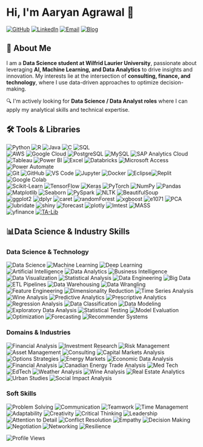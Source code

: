 # Hi, I'm Aaryan Agrawal 👋  

[![GitHub](https://img.shields.io/badge/GitHubRepo-Aaryan--Agr-181717?style=flat&logo=github)](https://github.com/Aaryan-Agr?tab=repositories)
[![LinkedIn](https://img.shields.io/badge/LinkedIn-Aaryan%20Agrawal-0A66C2?style=flat&logo=linkedin&logoColor=white)](https://www.linkedin.com/in/aaryan-agrawal01)
[![Email](https://img.shields.io/badge/Email-aaryan.agr1610%40gmail.com-D14836?style=flat&logo=gmail&logoColor=white)](mailto:aaryan.agr1610@gmail.com)
[![Blog](https://img.shields.io/badge/Blog-Coming%20Soon-blue?style=flat&logo=code)](https://medium.com/@aaryan.agr1610)

## 🚀 About Me  


I am a **Data Science student at Wilfrid Laurier University**, passionate about leveraging **AI, Machine Learning, and Data Analytics** to drive insights and innovation. My interests lie at the intersection of **consulting, finance, and technology**, where I use data-driven approaches to optimize decision-making.  

🔍 I'm actively looking for **Data Science / Data Analyst roles** where I can apply my analytical skills and technical expertise.  


## 🛠️ Tools & Libraries  

![Python](https://img.shields.io/badge/-Python-black?style=flat-square&logo=Python) ![R](https://img.shields.io/badge/-R-276DC3?style=flat-square&logo=R) ![Java](https://img.shields.io/badge/-Java-007396?style=flat-square&logo=java) ![C](https://img.shields.io/badge/-C-00599C?style=flat-square&logo=c) ![SQL](https://img.shields.io/badge/-SQL-4479A1?style=flat-square&logo=sqlite)  <br>![AWS](https://img.shields.io/badge/-AWS-232F3E?style=flat-square&logo=amazon-aws) ![Google Cloud](https://img.shields.io/badge/-Google%20Cloud-4285F4?style=flat-square&logo=google-cloud) ![PostgreSQL](https://img.shields.io/badge/-PostgreSQL-336791?style=flat-square&logo=postgresql) ![MySQL](https://img.shields.io/badge/-MySQL-black?style=flat-square&logo=mysql) ![SAP Analytics Cloud](https://img.shields.io/badge/-SAP%20Analytics%20Cloud-003366?style=flat-square&logo=sap) <br> ![Tableau](https://img.shields.io/badge/-Tableau-E97627?style=flat-square&logo=tableau) ![Power BI](https://img.shields.io/badge/-Power%20BI-F2C811?style=flat-square&logo=power-bi) ![Excel](https://img.shields.io/badge/-Excel-217346?style=flat-square&logo=microsoft-excel) ![Databricks](https://img.shields.io/badge/-Databricks-FF3621?style=flat-square&logo=databricks) ![Microsoft Access](https://img.shields.io/badge/-Microsoft%20Access-A4373A?style=flat-square&logo=microsoft-access) ![Power Automate](https://img.shields.io/badge/-Power%20Automate-0078D4?style=flat-square&logo=microsoft-power-automate)<br> ![Git](https://img.shields.io/badge/-Git-black?style=flat-square&logo=git) ![GitHub](https://img.shields.io/badge/-GitHub-181717?style=flat-square&logo=github) ![VS Code](https://img.shields.io/badge/-VS%20Code-007ACC?style=flat-square&logo=visual-studio-code) ![Jupyter](https://img.shields.io/badge/-Jupyter-F37626?style=flat-square&logo=jupyter) ![Docker](https://img.shields.io/badge/-Docker-black?style=flat-square&logo=docker) ![Eclipse](https://img.shields.io/badge/-Eclipse-2C2255?style=flat-square&logo=eclipse)![Replit](https://img.shields.io/badge/-Replit-6676F5?style=flat-square&logo=replit)![Google Colab](https://img.shields.io/badge/-Google%20Colab-F9AB00?style=flat-square&logo=googlecolab)<br> 
![Scikit-Learn](https://img.shields.io/badge/-Scikit--Learn-F7931E?style=flat-square&logo=scikit-learn) ![TensorFlow](https://img.shields.io/badge/-TensorFlow-FF6F00?style=flat-square&logo=tensorflow) ![Keras](https://img.shields.io/badge/-Keras-D00000?style=flat-square&logo=keras) ![PyTorch](https://img.shields.io/badge/-PyTorch-EE4C2C?style=flat-square&logo=pytorch) ![NumPy](https://img.shields.io/badge/-NumPy-013243?style=flat-square&logo=numpy) ![Pandas](https://img.shields.io/badge/-Pandas-150458?style=flat-square&logo=pandas) ![Matplotlib](https://img.shields.io/badge/-Matplotlib-008080?style=flat-square&logo=python) ![Seaborn](https://img.shields.io/badge/-Seaborn-3776AB?style=flat-square&logo=python) ![PySpark](https://img.shields.io/badge/-PySpark-E25A1C?style=flat-square&logo=apache-spark) ![NLTK](https://img.shields.io/badge/-NLTK-005C5C?style=flat-square&logo=nltk) ![BeautifulSoup](https://img.shields.io/badge/-BeautifulSoup-61C1F1?style=flat-square&logo=python) <br> ![ggplot2](https://img.shields.io/badge/-ggplot2-ED6A5A?style=flat-square&logo=ggplot2) ![dplyr](https://img.shields.io/badge/-dplyr-9A00D8?style=flat-square&logo=r) ![caret](https://img.shields.io/badge/-caret-808080?style=flat-square&logo=r) ![randomForest](https://img.shields.io/badge/-randomForest-008080?style=flat-square&logo=r) ![xgboost](https://img.shields.io/badge/-xgboost-3E9F44?style=flat-square&logo=xgboost) ![e1071](https://img.shields.io/badge/-e1071-0065A4?style=flat-square&logo=r) ![PCA](https://img.shields.io/badge/-PCA-FA9B00?style=flat-square&logo=r) ![lubridate](https://img.shields.io/badge/-lubridate-FF6A13?style=flat-square&logo=r) ![shiny](https://img.shields.io/badge/-shiny-2C3E50?style=flat-square&logo=r) ![forecast](https://img.shields.io/badge/-forecast-3E9F44?style=flat-square&logo=r) ![plotly](https://img.shields.io/badge/-plotly-3C99E1?style=flat-square&logo=plotly) ![lmtest](https://img.shields.io/badge/-lmtest-FF1C1C?style=flat-square&logo=r) ![MASS](https://img.shields.io/badge/-MASS-32CD32?style=flat-square&logo=r)<br>![yfinance](https://img.shields.io/badge/-yFinance-009688?style=flat-square&logo=python) [![TA-Lib](https://img.shields.io/badge/TA--Lib-FFB000?style=flat-square&logo=tradingview)](https://github.com/mrjbq7/ta-lib)  


## 📊Data Science & Industry Skills

### Data Science & Technology
![Data Science](https://img.shields.io/badge/-Data%20Science-FF6F00?style=flat-square&logo=python)
![Machine Learning](https://img.shields.io/badge/-Machine%20Learning-0277BD?style=flat-square&logo=tensorflow)
![Deep Learning](https://img.shields.io/badge/-Deep%20Learning-FF6F61?style=flat-square&logo=pytorch)
![Artificial Intelligence](https://img.shields.io/badge/-Artificial%20Intelligence-8E44AD?style=flat-square&logo=openai)
![Data Analytics](https://img.shields.io/badge/-Data%20Analytics-4CAF50?style=flat-square&logo=google-analytics)
![Business Intelligence](https://img.shields.io/badge/-Business%20Intelligence-0A66C2?style=flat-square&logo=microsoft-power-bi)
![Data Visualization](https://img.shields.io/badge/-Data%20Visualization-E37400?style=flat-square&logo=tableau)
![Statistical Analysis](https://img.shields.io/badge/-Statistical%20Analysis-008080?style=flat-square&logo=r)
![Data Engineering](https://img.shields.io/badge/-Data%20Engineering-FF5733?style=flat-square&logo=apache-spark)
![Big Data](https://img.shields.io/badge/-Big%20Data-3F51B5?style=flat-square&logo=databricks)
![ETL Pipelines](https://img.shields.io/badge/-ETL%20Pipelines-673AB7?style=flat-square&logo=amazon-redshift)
![Data Warehousing](https://img.shields.io/badge/-Data%20Warehousing-9C27B0?style=flat-square&logo=postgresql)
![Data Wrangling](https://img.shields.io/badge/-Data%20Wrangling-009688?style=flat-square&logo=pandas)
![Feature Engineering](https://img.shields.io/badge/-Feature%20Engineering-1976D2?style=flat-square&logo=scikit-learn)
![Dimensionality Reduction](https://img.shields.io/badge/-Dimensionality%20Reduction-FFC107?style=flat-square&logo=pca)
![Time Series Analysis](https://img.shields.io/badge/-Time%20Series%20Analysis-FF9800?style=flat-square&logo=python)
![Wine Analysis](https://img.shields.io/badge/Wine%20Analysis-6A4E5B?style=flat-square&logo=wine-glass)
![Predictive Analytics](https://img.shields.io/badge/Predictive%20Analytics-yellowgreen)
![Prescriptive Analytics](https://img.shields.io/badge/Prescriptive%20Analytics-lightgray)
![Regression Analysis](https://img.shields.io/badge/Regression%20Analysis-orange)
![Data Classification](https://img.shields.io/badge/Data%20Classification-darkorange)
![Data Modeling](https://img.shields.io/badge/Data%20Modeling-royalblue)
![Exploratory Data Analysis](https://img.shields.io/badge/Exploratory%20Data%20Analysis-forestgreen)
![Statistical Testing](https://img.shields.io/badge/Statistical%20Testing-lightblue)
![Model Evaluation](https://img.shields.io/badge/Model%20Evaluation-yellow)
![Optimization](https://img.shields.io/badge/Optimization-forestgreen)
![Forecasting](https://img.shields.io/badge/Forecasting-darkorange)
![Recommender Systems](https://img.shields.io/badge/Recommender%20Systems-deepskyblue)

### Domains & Industries
![Financial Analysis](https://img.shields.io/badge/-Financial%20Analysis-125D98?style=flat-square&logo=adobe-acrobat-reader)
![Investment Research](https://img.shields.io/badge/-Investment%20Research-0A66C2?style=flat-square&logo=microsoft-excel)
![Risk Management](https://img.shields.io/badge/-Risk%20Management-6A1B9A?style=flat-square&logo=marketo)
![Asset Management](https://img.shields.io/badge/-Asset%20Management-2E7D32?style=flat-square&logo=bitcoin)
![Consulting](https://img.shields.io/badge/-Consulting-34495E?style=flat-square&logo=slides)
![Capital Markets Analysis](https://img.shields.io/badge/Capital%20Markets%20Analysis-blue)
![Options Strategies](https://img.shields.io/badge/Options%20Strategies-green)
![Energy Markets](https://img.shields.io/badge/Energy%20Markets-orange)
![Economic Data Analysis](https://img.shields.io/badge/Economic%20Data%20Analysis-lightblue)
![Financial Analysis](https://img.shields.io/badge/Financial%20Analysis-darkgreen)
![Canadian Energy Trade Analysis](https://img.shields.io/badge/Canadian%20Energy%20Trade%20Analysis-yellow)
![Med Tech](https://img.shields.io/badge/Medical%20Technology-FF8C00?style=flat-square&logo=healthcare)
![EdTech](https://img.shields.io/badge/Educational%20Technology-FF9800?style=flat-square&logo=edu)
![Weather Analysis](https://img.shields.io/badge/Weather%20Analysis-2196F3?style=flat-square&logo=cloud)
![Wine Analysis](https://img.shields.io/badge/Wine%20Analysis-9C27B0?style=flat-square&logo=wine)
![Real Estate Analytics](https://img.shields.io/badge/Real%20Estate%20Analytics-0D47A1?style=flat-square&logo=google-chrome)
![Urban Studies](https://img.shields.io/badge/Urban%20Studies-8E44AD?style=flat-square&logo=citymapper)
![Social Impact Analysis](https://img.shields.io/badge/Social%20Impact%20Analysis-43A047?style=flat-square&logo=twitter)

### Soft Skills

![Problem Solving](https://img.shields.io/badge/Problem%20Solving-FF6F00?style=flat-square)
![Communication](https://img.shields.io/badge/Communication-0277BD?style=flat-square)
![Teamwork](https://img.shields.io/badge/Teamwork%20and%20Collaboration-4CAF50?style=flat-square)
![Time Management](https://img.shields.io/badge/Time%20Management-FF9800?style=flat-square)
![Adaptability](https://img.shields.io/badge/Adaptability-8E44AD?style=flat-square)
![Creativity](https://img.shields.io/badge/Creativity-FFC107?style=flat-square)
![Critical Thinking](https://img.shields.io/badge/Critical%20Thinking-1976D2?style=flat-square)
![Leadership](https://img.shields.io/badge/Leadership-009688?style=flat-square)
![Attention to Detail](https://img.shields.io/badge/Attention%20to%20Detail-0A66C2?style=flat-square)
![Conflict Resolution](https://img.shields.io/badge/Conflict%20Resolution-9C27B0?style=flat-square)
![Empathy](https://img.shields.io/badge/Empathy-3F51B5?style=flat-square)
![Decision Making](https://img.shields.io/badge/Decision%20Making-673AB7?style=flat-square)
![Negotiation](https://img.shields.io/badge/Negotiation-125D98?style=flat-square)
![Networking](https://img.shields.io/badge/Networking-34495E?style=flat-square)
![Resilience](https://img.shields.io/badge/Resilience-FF5733?style=flat-square)


![Profile Views](https://github-readme-stats.vercel.app/api?username=Aaryan-Agr&show_icons=true&theme=tokyonight)



